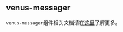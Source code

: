## venus-messager

`venus-messager`组件相关文档请在[这里](https://github.com/filecoin-project/venus-messager/tree/main/docs)了解更多。